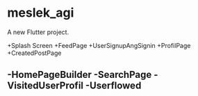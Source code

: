 # meslek_agi

A new Flutter project.

+Splash Screen
+FeedPage
+UserSignupAngSignin
+ProfilPage
+CreatedPostPage

-HomePageBuilder
-SearchPage
-VisitedUserProfil
-Userflowed
-
